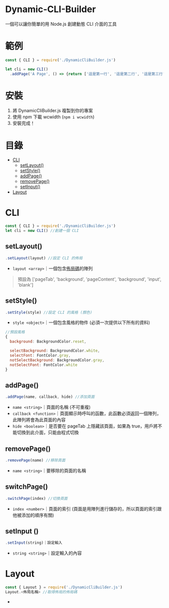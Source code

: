 # Dynamic-CLI-Builder
一個可以讓你簡單的用 Node.js 創建動態 CLI 介面的工具

# 範例
```js
const { CLI } = require('./DynamicCliBuilder.js')

let cli = new CLI()
  .addPage('A Page', () => {return ['這是第一行', '這是第二行', '這是第三行'])
```

# 安裝
1. 將 DynamicCliBuilder.js 複製到你的專案
2. 使用 npm 下載 wcwidth (`npm i wcwidth`)
3. 安裝完成！

# 目錄
* [CLI](#cli)
  * [setLayout()](#setlayout)
  * [setStyle()](#setstyle)
  * [addPage()](#addpage)
  * [removePage()](#removepage)
  * [setInput()](#setinput)
* [Layout](#layout)

# CLI
```js
const { CLI } = require('./DynamicCliBuilder.js')
let cli = new CLI() //創建一個 CLI
```

## setLayout()
```js
.setLayout(layout) //設定 CLI 的佈局
```
* `layout <array>`｜一個包含[佈局碼](#layout)的陣列
> 預設為 ['pageTab', 'background', 'pageContent', 'background', 'input', 'blank']

## setStyle()
```js
.setStyle(style) //設定 CLI 的風格 (顏色)
```
* `style <object>`｜一個包含風格的物件 (必須一次提供以下所有的資料)
```js
//預設風格
{
  background: BackgroundColor.reset,

  selectBackground: BackgroundColor.white,
  selectFont: FontColor.gray,
  notSelectBackground: BackgroundColor.gray,
  notSelectFont: FontColor.white
}
```

## addPage()
```js
.addPage(name, callback, hide) //添加頁面
```
* `name <string>`｜頁面的名稱 (不可重複)
* `callback <function>`｜頁面顯示時呼叫的函數，此函數必須返回一個陣列，此陣列將會為此頁面的內容
* `hide <boolean>`｜是否要在 pageTab 上隱藏該頁面，如果為 true，用戶將不能切換到此介面，只能由程式切換

## removePage()
```js
.removePage(name) //移除頁面
```
* `name <string>`｜要移除的頁面的名稱

## switchPage()
```js
.switchPage(index) //切換頁面
```
* `index <number>`｜頁面的索引 (頁面是用陣列進行儲存的，所以頁面的索引跟他被添加的順序有關)

## setInput ()
```js
.setInput(string)｜設定輸入
```
* `string <string>`｜設定輸入的內容

# Layout
```js
const { Layout } = require('./DynamicCliBuilder.js')
Layout.<佈局名稱> //取得佈局的佈局碼
```
* 
